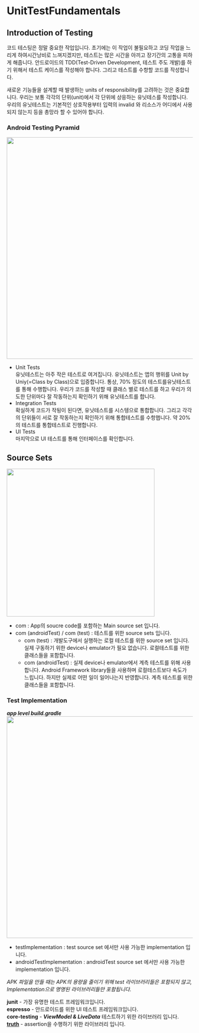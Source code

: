 # UnitTestFundamentals

## Introduction of Testing
코드 테스팅은 정말 중요한 작업입니다. 초기에는 이 작업이 불필요하고 코딩 작업을 느리게 하여시간낭비로 느껴지겠지만, 
테스트는 많은 시간을 아끼고 장기간의 고통을 피하게 해줍니다. 
안드로이드의 TDD(Test-Driven Development, 테스트 주도 개발)를 하기 위해서 테스트 케이스를 작성해야 합니다. 
그리고 테스트를 수항할 코드를 작성합니다. 

새로운 기능들을 설계할 때 발생하는 units of responsibility를 고려하는 것은 중요합니다. 우리는 보통 각각의 단위(unit)에서 각 단위에 상응하는 유닛테스를 작성합니다. 
우리의 유닛테스트는 기본적인 상호작용부터 입력의 invalid 와 리소스가 어디에서 사용되지 않는지 등을 총망라 할 수 있어야 합니다. 

### Android Testing Pyramid
<img src="https://user-images.githubusercontent.com/55622345/163204977-3f2213cc-9fed-4b08-9ca8-e3dcf0c38c98.png" width="600px"/>

- Unit Tests <br>
유닛테스트는 아주 작은 테스트로 여겨집니다. 유닛테스트는 앱의 행위를 Unit by Uniy(=Class by Class)으로 입증합니다. 
통상, 70% 정도의 테스트를유닛테스트를 통해 수행합니다. 
우리가 코드를 작성할 때 클래스 별로 테스트를 하고 우리가 의도한 단위마다 잘 작동하는지 확인하기 위해 유닛테스트를 합니다. 
- Integration Tests <br>
확실하게 코드가 작됭이 된다면, 
유닛테스트를 시스텡으로 통합합니다. 그리고 각각의 단위들이 서로 잘 작동하는지 확인하기 위해 통합테스트를 수항햅니다. 
약 20%의 테스트를 통합테스트로 진행합니다. 
- UI Tests <br>
마지막으로 UI 테스트를 통해 인터페이스를 확인합니다. 

## Source Sets
<img src="https://user-images.githubusercontent.com/55622345/163396609-d33ce740-237b-4bd9-bfeb-448a7a86ce29.png" width="400px"/> <br>
- com : App의 soucre code를 포함하는 Main source set 입니다. 
- com (androidTest) / com (test) : 테스트를 위한 source sets 입니다. 
  - com (test) : 개발도구에서 실행하는 로컬 테스트를 위한 source set 입니다. 실제 구동하기 위한 device나 emulator가 필요 없습니다. 로컬테스트를 위한 클래스들을 포함합니다. 
  - com (androidTest) : 실제 device나 emulator에서 계측 테스트를 위해 사용합니다. Android Framework library들을 사용하며 로컬테스트보다 속도가 느립니다. 하지만 실제로 어떤 일이 일어나는지 반영합니다. 계측 테스트를 위한 클래스들을 포함합니다. 
### Test Implementation 
***app level build.gradle*** <br>
<img src="https://user-images.githubusercontent.com/55622345/163408382-758a0447-cbb4-478b-9ca0-6f03e314a6ef.png" width="600px"/> <br>
- testImplementation : test source set 에서만 사용 가능한 implementation 입니다.
- androidTestImplementation : androidTest source set 에서만 사용 가능한 implementation 입니다.

*APK 파일을 만들 때는 APK의 용량을 줄이기 위해 test 라이브러리들은 포함되지 않고, Implementation으로 명명된 라이브러리들만 포함됩니다.*

**junit** - 가장 유명한 테스트 프레임워크입니다. <br>
**espresso** - 안드로이드를 위한 UI 테스트 프레임워크입니다. <br>
**core-testing** - ***ViewModel & LiveData*** 테스트하기 위한 라이브러리 입니다. <br>
<a href="https://truth.dev/">**truth**</a> - assertion을 수행하기 위한 라이브러리 입니다. 


